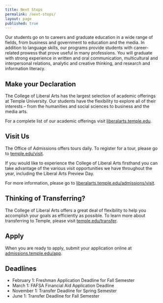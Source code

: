 ```yaml
---
title: Next Stops
permalink: /next-stops/
layout: page
published: true
---
```


Our students go on to careers and graduate education in a wide range of fields, from business and government to education and the media. In addition to language skills, our programs provide students with career-related prowess that prove useful in many professions. You will graduate with strong experience in written and oral communication, multicultural and interpersonal relations, analytic and creative thinking, and research and information literacy.

## Make your Declaration

The College of Liberal Arts has the largest selection of academic offerings at Temple University. Our students have the flexibility to explore all of their interests – from the humanities and social sciences to business and the media arts.   

For a complete list of our academic offerings visit [liberalarts.temple.edu](liberalarts.temple.edu).

## Visit Us

The Office of Admissions offers tours daily. To register for a tour, please go to [temple.edu/visit](temple.edu/visit).

If you would like to experience the College of Liberal Arts firsthand you can take advantage of the various visit opportunities we have throughout the year, including the Liberal Arts Preview Day.  

For more information, please go to [liberalarts.temple.edu/admissions/visit](liberalarts.temple.edu/admissions/visit).

## Thinking of Transferring?

The College of Liberal Arts offers a great deal of flexibility to help you accomplish your goals as efficiently as possible. To learn more about transferring to Temple, please visit [temple.edu/transfer](temple.edu/transfer).

## Apply

When you are ready to apply, submit your application online at [admissions.temple.edu/app](admissions.temple.edu/app).

## Deadlines

- February 1: Freshman Application Deadline for Fall Semester
- March 1: FAFSA Financial Aid Application Deadline
- November 1: Transfer Deadline for Spring Semester
- June 1: Transfer Deadline for Fall Semester

